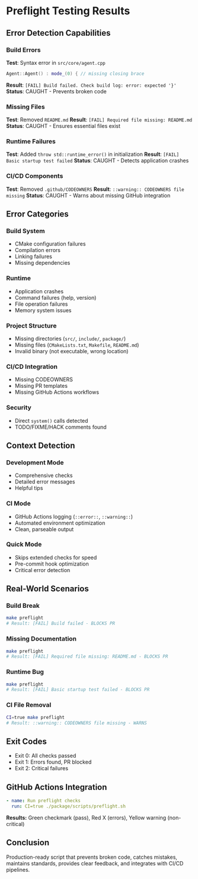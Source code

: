 # Preflight Testing Results

## Error Detection Capabilities

### Build Errors
**Test**: Syntax error in `src/core/agent.cpp`
```cpp
Agent::Agent() : mode_(0) { // missing closing brace
```
**Result**: `[FAIL] Build failed. Check build log: error: expected '}'`
**Status**: CAUGHT - Prevents broken code

### Missing Files
**Test**: Removed `README.md`
**Result**: `[FAIL] Required file missing: README.md`
**Status**: CAUGHT - Ensures essential files exist

### Runtime Failures
**Test**: Added `throw std::runtime_error()` in initialization
**Result**: `[FAIL] Basic startup test failed`
**Status**: CAUGHT - Detects application crashes

### CI/CD Components
**Test**: Removed `.github/CODEOWNERS`
**Result**: `::warning:: CODEOWNERS file missing`
**Status**: CAUGHT - Warns about missing GitHub integration

## Error Categories

### Build System
- CMake configuration failures
- Compilation errors
- Linking failures
- Missing dependencies

### Runtime
- Application crashes
- Command failures (help, version)
- File operation failures
- Memory system issues

### Project Structure
- Missing directories (`src/`, `include/`, `package/`)
- Missing files (`CMakeLists.txt`, `Makefile`, `README.md`)
- Invalid binary (not executable, wrong location)

### CI/CD Integration
- Missing CODEOWNERS
- Missing PR templates
- Missing GitHub Actions workflows

### Security
- Direct `system()` calls detected
- TODO/FIXME/HACK comments found

## Context Detection

### Development Mode
- Comprehensive checks
- Detailed error messages
- Helpful tips

### CI Mode
- GitHub Actions logging (`::error::`, `::warning::`)
- Automated environment optimization
- Clean, parseable output

### Quick Mode
- Skips extended checks for speed
- Pre-commit hook optimization
- Critical error detection

## Real-World Scenarios

### Build Break
```bash
make preflight
# Result: [FAIL] Build failed - BLOCKS PR
```

### Missing Documentation
```bash
make preflight
# Result: [FAIL] Required file missing: README.md - BLOCKS PR
```

### Runtime Bug
```bash
make preflight
# Result: [FAIL] Basic startup test failed - BLOCKS PR
```

### CI File Removal
```bash
CI=true make preflight
# Result: ::warning:: CODEOWNERS file missing - WARNS
```

## Exit Codes
- Exit 0: All checks passed
- Exit 1: Errors found, PR blocked
- Exit 2: Critical failures

## GitHub Actions Integration
```yaml
- name: Run preflight checks
  run: CI=true ./package/scripts/preflight.sh
```

**Results:** Green checkmark (pass), Red X (errors), Yellow warning (non-critical)

## Conclusion
Production-ready script that prevents broken code, catches mistakes, maintains standards, provides clear feedback, and integrates with CI/CD pipelines.
